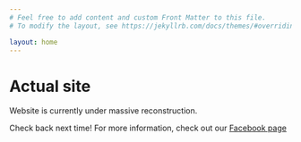 ```yaml
---
# Feel free to add content and custom Front Matter to this file.
# To modify the layout, see https://jekyllrb.com/docs/themes/#overriding-theme-defaults

layout: home
---
```


# Actual site #
Website is currently under massive reconstruction.

Check back next time!
For more information, check out our 
[Facebook page](https://www.facebook.com/ieee.uwaterloo)

[facebookPage]: https://www.facebook.com/ieee.uwaterloo

